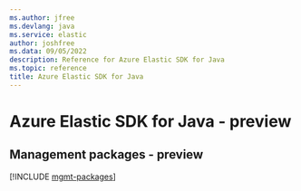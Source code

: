 ```yaml
---
ms.author: jfree
ms.devlang: java
ms.service: elastic
author: joshfree
ms.data: 09/05/2022
description: Reference for Azure Elastic SDK for Java
ms.topic: reference
title: Azure Elastic SDK for Java
---
```

# Azure Elastic SDK for Java - preview

## Management packages - preview
[!INCLUDE [mgmt-packages](elastic-mgmt-index.md)]